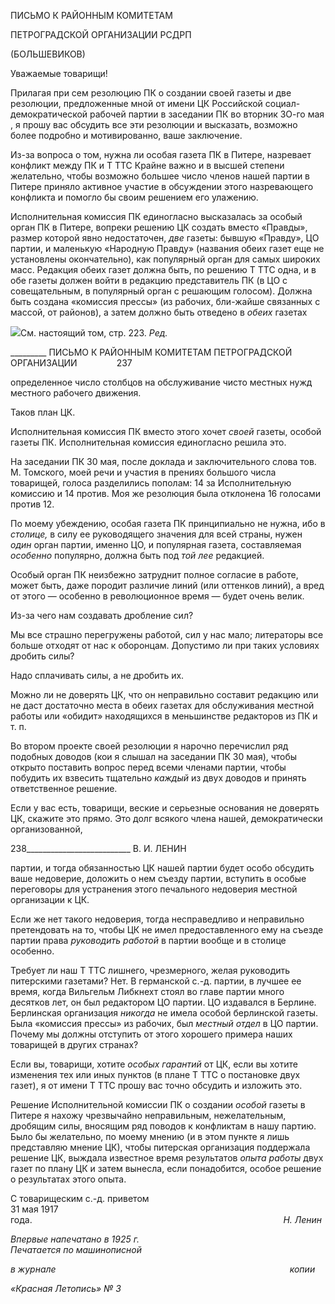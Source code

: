 ПИСЬМО К РАЙОННЫМ КОМИТЕТАМ

ПЕТРОГРАДСКОЙ ОРГАНИЗАЦИИ РСДРП

(БОЛЬШЕВИКОВ)

Уважаемые товарищи!

Прилагая при сем резолюцию ПК о создании своей газеты и две резолюции, предло­женные мной от имени ЦК Российской социал-демократической рабочей партии в за­седании ПК во вторник ЗО-го мая , я прошу вас обсудить все эти резолюции и выска­зать, возможно более подробно и мотивированно, ваше заключение.

Из-за вопроса о том, нужна ли особая газета ПК в Питере, назревает конфликт меж­ду ПК и Τ TTC Крайне важно и в высшей степени желательно, чтобы возможно большее число членов нашей партии в Питере приняло активное участие в обсуждении этого назревающего конфликта и помогло бы своим решением его улажению.

Исполнительная комиссия ПК единогласно высказалась за особый орган ПК в Пите­ре, вопреки решению ЦК создать вместо «Правды», размер которой явно недостаточен, _две_ газеты: бывшую «Правду», ЦО партии, и маленькую «Народную Правду» (названия обеих газет еще не установлены окончательно), как популярный орган для самых ши­роких масс. Редакция обеих газет должна быть, по решению Τ TTC одна, и в обе газеты должен войти в редакцию представитель ПК (в ЦО с совещательным, в популярный ор­ган с решающим голосом). Должна быть создана «комиссия прессы» (из рабочих, бли-жайше связанных с массой, от районов), а затем должно быть отведено в _обеих_ газетах

![](file:///C:/Users/bot32/AppData/Local/Temp/msohtmlclip1/01/clip_image001.png)См. настоящий том, стр. 223. _Ред._

  

_________ ПИСЬМО К РАЙОННЫМ КОМИТЕТАМ ПЕТРОГРАДСКОЙ ОРГАНИЗАЦИИ                237

определенное число столбцов на обслуживание чисто местных нужд местного рабочего движения.

Таков план ЦК.

Исполнительная комиссия ПК вместо этого хочет _своей_ газеты, особой газеты ПК. Исполнительная комиссия единогласно решила это.

На заседании ПК 30 мая, после доклада и заключительного слова тов. М. Томского, моей речи и участия в прениях большого числа товарищей, голоса разделились попо­лам: 14 за Исполнительную комиссию и 14 против. Моя же резолюция была отклонена 16 голосами против 12.

По моему убеждению, особая газета ПК принципиально не нужна, ибо в _столице,_ в силу ее руководящего значения для всей страны, нужен _один_ орган партии, именно ЦО, и популярная газета, составляемая _особенно_ популярно, должна быть под _той лее_ ре­дакцией.

Особый орган ПК неизбежно затруднит полное согласие в работе, может быть, даже породит различие линий (или оттенков линий), а вред от этого — особенно в револю­ционное время — будет очень велик.

Из-за чего нам создавать дробление сил?

Мы все страшно перегружены работой, сил у нас мало; литераторы все больше отхо­дят от нас к оборонцам. Допустимо ли при таких условиях дробить силы?

Надо сплачивать силы, а не дробить их.

Можно ли не доверять ЦК, что он неправильно составит редакцию или не даст дос­таточно места в обеих газетах для обслуживания местной работы или «обидит» нахо­дящихся в меньшинстве редакторов из ПК и т. п.

Во втором проекте своей резолюции я нарочно перечислил ряд подобных доводов (кои я слышал на заседании ПК 30 мая), чтобы открыто поставить вопрос перед всеми членами партии, чтобы побудить их взвесить тщательно _каждый_ из двух доводов и принять ответственное решение.

Если у вас есть, товарищи, веские и серьезные основания не доверять ЦК, скажите это прямо. Это долг всякого члена нашей, демократически организованной,

  

238__________________________ В. И. ЛЕНИН

партии, и тогда обязанностью ЦК нашей партии будет особо обсудить ваше недоверие, доложить о нем съезду партии, вступить в особые переговоры для устранения этого пе­чального недоверия местной организации к ЦК.

Если же нет такого недоверия, тогда несправедливо и неправильно претендовать на то, чтобы ЦК не имел предоставленного ему на съезде партии права _руководить рабо­той_ в партии вообще и в столице особенно.

Требует ли наш Τ TTC лишнего, чрезмерного, желая руководить питерскими газетами? Нет. В германской с.-д. партии, в лучшее ее время, когда Вильгельм Либкнехт стоял во главе партии много десятков лет, он был редактором ЦО партии. ЦО издавался в Бер­лине. Берлинская организация _никогда_ не имела особой берлинской газеты. Была «ко­миссия прессы» из рабочих, был _местный отдел_ в ЦО партии. Почему мы должны от­ступить от этого хорошего примера наших товарищей в других странах?

Если вы, товарищи, хотите _особых гарантий_ от ЦК, если вы хотите изменения тех или иных пунктов (в плане Τ TTC о постановке двух газет), я от имени Τ TTC прошу вас точ­но обсудить и изложить это.

Решение Исполнительной комиссии ПК о создании _особой_ газеты в Питере я нахожу чрезвычайно неправильным, нежелательным, дробящим силы, вносящим ряд поводов к конфликтам в нашу партию. Было бы желательно, по моему мнению (и в этом пункте я лишь представляю мнение ЦК), чтобы питерская организация поддержала решение ЦК, выждала известное время результатов _опыта работы_ двух газет по плану ЦК и затем вынесла, если понадобится, особое решение о результатах этого опыта.

С товарищеским с.-д. приветом  
31 мая 1917 года.                                                                                                      _Н. Ленин_

_Впервые напечатано в 1925 г.                                                         Печатается по машинописной_

_в журнале_                                                                                               _копии_

_«Красная Летопись» № 3_